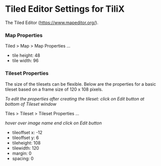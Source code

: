 # Tiled Editor Settings for TiliX

The Tiled Editor (https://www.mapeditor.org/).

### Map Properties

Tiled > Map > Map Properties …

-   tile height: 48
-   tile width: 96

### Tileset Properties

The size of the tilesets can be flexible. Below are the properties for a basic tileset based on a frame size of 120 x 108 pixels.

_To edit the properties after creating the tileset: click on Edit button at bottom of Tileset window_

Tiles > Tileset > Tileset Properties …

_hover over image name end click on Edit button_

-   tileoffset x:  -12
-   tileoffset y:  6
-   tileheight: 108
-   tilewidth: 120
-   margin: 0
-   spacing: 0
